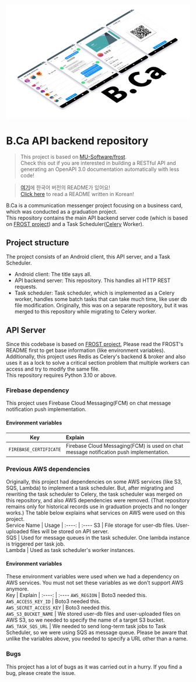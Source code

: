 ![B.Ca title image](./.github/readme/title.png)
# B.Ca API backend repository
> This project is based on [MU-Software/frost](https://github.com/MU-software/frost).  
> Check this out if you are interested in building a RESTful API and generating an OpenAPI 3.0 documentation automatically with less code!  

> [여기](README-ko_kr.md)에 한국어 버전의 README가 있어요!  
> [Click here](README-ko_kr.md) to read a README written in Korean!  

B.Ca is a communication messenger project focusing on a business card, which was conducted as a graduation project.  
This repository contains the main API backend server code (which is based on [FROST project](https://github.com/MU-software/frost)) and a Task Scheduler([Celery](https://docs.celeryq.dev/) Worker).  

## Project structure
The project consists of an Android client, this API server, and a Task Scheduler.  
* Android client: The title says all.  
* API backend server: This repository. This handles all HTTP REST requests.  
* Task scheduler: Task scheduler, which is implemented as a Celery worker, handles some batch tasks that can take much time, like user db file modification. Originally, this was on a separate repository, but it was merged to this repository while migrating to Celery worker.

## API Server
Since this codebase is based on [FROST project](https://github.com/MU-software/frost), Please read the FROST's README first to get base information (like environment variables). Additionally, this project uses Redis as Celery's backend & broker and also uses it as a lock to solve a critical section problem that multiple workers can access and try to modify the same file.  
This repository requires Python 3.10 or above.

### Firebase dependency
This project uses Firebase Cloud Messaging(FCM) on chat message notification push implementation.  

#### Environment variables
Key                     | Explain
|        :----:         | :----
`FIREBASE_CERTIFICATE`  | Firebase Cloud Messaging(FCM) is used on chat message notification push implementation.  

### Previous AWS dependencies
Originally, this project had dependencies on some AWS services (like S3, SQS, Lambda) to implement a task scheduler. But, after migrating and rewriting the task scheduler to Celery, the task scheduler was merged on this repository, and also AWS dependencies were removed. (That repository remains only for historical records use in graduation projects and no longer works.) The table below explains what services on AWS were used on this project.  
Service Name | Usage
|   :----:   | :----
S3           | File storage for user-db files. User-uploaded files will be stored on API server.  
SQS          | Used for message queues in the task scheduler. One lambda instance is triggered per task job.  
Lambda       | Used as task scheduler's worker instances.  

#### Environment variables
These environment variables were used when we had a dependency on AWS services. You must not set these variables as we don't support AWS anymore.  
Key                     | Explain
| :----:                | :----
`AWS_REGION`            | Boto3 needed this.  
`AWS_ACCESS_KEY_ID`     | Boto3 needed this.  
`AWS_SECRET_ACCESS_KEY` | Boto3 needed this.  
`AWS_S3_BUCKET_NAME`    | We stored user-db files and user-uploaded files on AWS S3, so we needed to specify the name of a target S3 bucket.  
`AWS_TASK_SQS_URL`      | We needed to send long-term task jobs to Task Scheduler, so we were using SQS as message queue. Please be aware that unlike the variables above, you needed to specify a URL other than a name.  

### Bugs
This project has a lot of bugs as it was carried out in a hurry. If you find a bug, please create the issue.
